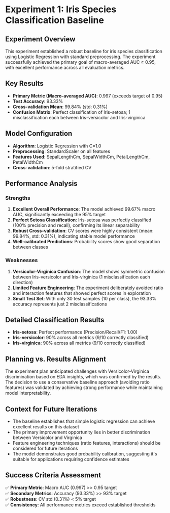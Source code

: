 # Experiment 1: Iris Species Classification Baseline

## Experiment Overview
This experiment established a robust baseline for iris species classification using Logistic Regression with standard preprocessing. The experiment successfully achieved the primary goal of macro-averaged AUC ≥ 0.95, with excellent performance across all evaluation metrics.

## Key Results
- **Primary Metric (Macro-averaged AUC)**: 0.997 (exceeds target of 0.95)
- **Test Accuracy**: 93.33%
- **Cross-validation Mean**: 99.84% (std: 0.31%)
- **Confusion Matrix**: Perfect classification of Iris-setosa; 1 misclassification each between Iris-versicolor and Iris-virginica

## Model Configuration
- **Algorithm**: Logistic Regression with C=1.0
- **Preprocessing**: StandardScaler on all features
- **Features Used**: SepalLengthCm, SepalWidthCm, PetalLengthCm, PetalWidthCm
- **Cross-validation**: 5-fold stratified CV

## Performance Analysis

### Strengths
1. **Excellent Overall Performance**: The model achieved 99.67% macro AUC, significantly exceeding the 95% target
2. **Perfect Setosa Classification**: Iris-setosa was perfectly classified (100% precision and recall), confirming its linear separability
3. **Robust Cross-validation**: CV scores were highly consistent (mean: 99.84%, std: 0.31%), indicating stable model performance
4. **Well-calibrated Predictions**: Probability scores show good separation between classes

### Weaknesses
1. **Versicolor-Virginica Confusion**: The model shows symmetric confusion between Iris-versicolor and Iris-virginica (1 misclassification each direction)
2. **Limited Feature Engineering**: The experiment deliberately avoided ratio and interaction features that showed perfect scores in exploration
3. **Small Test Set**: With only 30 test samples (10 per class), the 93.33% accuracy represents just 2 misclassifications

## Detailed Classification Results
- **Iris-setosa**: Perfect performance (Precision/Recall/F1: 1.00)
- **Iris-versicolor**: 90% across all metrics (9/10 correctly classified)  
- **Iris-virginica**: 90% across all metrics (9/10 correctly classified)

## Planning vs. Results Alignment
The experiment plan anticipated challenges with Versicolor-Virginica discrimination based on EDA insights, which was confirmed by the results. The decision to use a conservative baseline approach (avoiding ratio features) was validated by achieving strong performance while maintaining model interpretability.

## Context for Future Iterations
- The baseline establishes that simple logistic regression can achieve excellent results on this dataset
- The primary improvement opportunity lies in better discrimination between Versicolor and Virginica
- Feature engineering techniques (ratio features, interactions) should be considered for future iterations
- The model demonstrates good probability calibration, suggesting it's suitable for applications requiring confidence estimates

## Success Criteria Assessment
✅ **Primary Metric**: Macro AUC (0.997) >> 0.95 target  
✅ **Secondary Metrics**: Accuracy (93.33%) >> 93% target  
✅ **Robustness**: CV std (0.31%) < 5% target  
✅ **Consistency**: All performance metrics exceed established thresholds